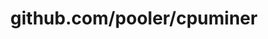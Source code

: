 ---
layout: post
title: github.com/pooler/cpuminer
categories: link
tags: [انگلیسی, برنامه‌نویسی]
---